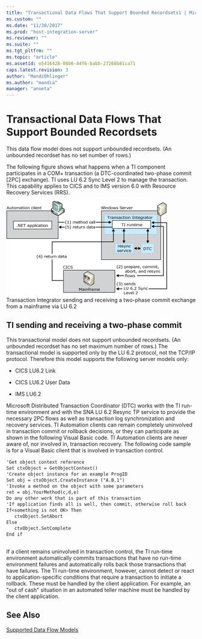 ```yaml
---
title: "Transactional Data Flows That Support Bounded Recordsets1 | Microsoft Docs"
ms.custom: ""
ms.date: "11/30/2017"
ms.prod: "host-integration-server"
ms.reviewer: ""
ms.suite: ""
ms.tgt_pltfrm: ""
ms.topic: "article"
ms.assetid: e5416428-08b6-44f6-babb-27268b81ca71
caps.latest.revision: 3
author: "MandiOhlinger"
ms.author: "mandia"
manager: "anneta"
---
```

# Transactional Data Flows That Support Bounded Recordsets
This data flow model does not support unbounded recordsets. (An unbounded recordset has no set number of rows.)  
  
 The following figure shows what happens when a TI component participates in a COM+ transaction (a DTC-coordinated two-phase commit [2PC] exchange). TI uses LU 6.2 Sync Level 2 to manage the transaction. This capability applies to CICS and to IMS version 6.0 with Resource Recovery Services (RRS).  
  
 ![](../core/media/his-ti04.gif "his_ti04")  
Transaction Integrator sending and receiving a two-phase commit exchange from a mainframe via LU 6.2  
  
## TI sending and receiving a two-phase commit  
 This transactional model does not support unbounded recordsets. (An unbounded recordset has no set maximum number of rows.) The transactional model is supported only by the LU 6.2 protocol, not the TCP/IP protocol. Therefore this model supports the following server models only:  
  
-   CICS LU6.2 Link  
  
-   CICS LU6.2 User Data  
  
-   IMS LU6.2  
  
 Microsoft Distributed Transaction Coordinator (DTC) works with the TI run-time environment and with the SNA LU 6.2 Resync TP service to provide the necessary 2PC flows as well as transaction log synchronization and recovery services. TI Automation clients can remain completely uninvolved in transaction commit or rollback decisions, or they can participate as shown in the following Visual Basic code. TI Automation clients are never aware of, nor involved in, transaction recovery. The following code sample is for a Visual Basic client that is involved in transaction control.  
  
```  
'Get object context reference  
Set ctxObject = GetObjectContext()  
'Create object instance for an example ProgID  
Set obj = ctxObject.CreateInstance ("A.B.1")  
'Invoke a method on the object with some parameters  
ret = obj.YourMethod(c,d,e)  
Do any other work that is part of this transaction  
'If application finds all is well, then commit, otherwise roll back  
If<something is not OK> Then  
   ctxObject.SetAbort  
Else  
   ctxObject.SetComplete  
End if  
  
```  
  
 If a client remains uninvolved in transaction control, the TI run-time environment automatically commits transactions that have no run-time environment failures and automatically rolls back those transactions that have failures. The TI run-time environment, however, cannot detect or react to application-specific conditions that require a transaction to initiate a rollback. These must be handled by the client application. For example, an "out of cash" situation in an automated teller machine must be handled by the client application.  
  
## See Also  
 [Supported Data Flow Models](../core/supported-data-flow-models1.md)
